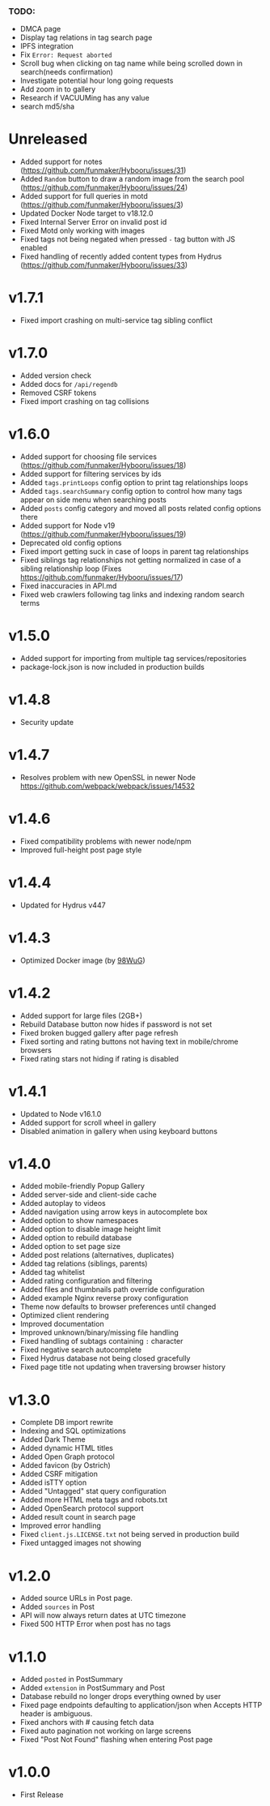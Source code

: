 
### TODO:

- DMCA page
- Display tag relations in tag search page
- IPFS integration
- Fix `Error: Request aborted`
- Scroll bug when clicking on tag name while being scrolled down in search(needs confirmation)
- Investigate potential hour long going requests
- Add zoom in to gallery
- Research if VACUUMing has any value
- search md5/sha


# Unreleased

- Added support for notes (https://github.com/funmaker/Hybooru/issues/31)
- Added `Random` button to draw a random image from the search pool (https://github.com/funmaker/Hybooru/issues/24)
- Added support for full queries in motd (https://github.com/funmaker/Hybooru/issues/3)
- Updated Docker Node target to v18.12.0
- Fixed Internal Server Error on invalid post id
- Fixed Motd only working with images
- Fixed tags not being negated when pressed `-` tag button with JS enabled
- Fixed handling of recently added content types from Hydrus (https://github.com/funmaker/Hybooru/issues/33)


# v1.7.1

- Fixed import crashing on multi-service tag sibling conflict


# v1.7.0

- Added version check
- Added docs for `/api/regendb`
- Removed CSRF tokens
- Fixed import crashing on tag collisions


# v1.6.0

- Added support for choosing file services (https://github.com/funmaker/Hybooru/issues/18)
- Added support for filtering services by ids
- Added `tags.printLoops` config option to print tag relationships loops
- Added `tags.searchSummary` config option to control how many tags appear on side menu when searching posts
- Added `posts` config category and moved all posts related config options there
- Added support for Node v19 (https://github.com/funmaker/Hybooru/issues/19)
- Deprecated old config options
- Fixed import getting suck in case of loops in parent tag relationships
- Fixed siblings tag relationships not getting normalized in case of a sibling relationship loop (Fixes https://github.com/funmaker/Hybooru/issues/17)
- Fixed inaccuracies in API.md
- Fixed web crawlers following tag links and indexing random search terms


# v1.5.0

- Added support for importing from multiple tag services/repositories
- package-lock.json is now included in production builds


# v1.4.8

- Security update


# v1.4.7

- Resolves problem with new OpenSSL in newer Node https://github.com/webpack/webpack/issues/14532


# v1.4.6

- Fixed compatibility problems with newer node/npm
- Improved full-height post page style


# v1.4.4

- Updated for Hydrus v447


# v1.4.3

- Optimized Docker image (by [98WuG](https://github.com/98WuG))


# v1.4.2

- Added support for large files (2GB+)
- Rebuild Database button now hides if password is not set
- Fixed broken bugged gallery after page refresh
- Fixed sorting and rating buttons not having text in mobile/chrome browsers
- Fixed rating stars not hiding if rating is disabled 


# v1.4.1

- Updated to Node v16.1.0
- Added support for scroll wheel in gallery
- Disabled animation in gallery when using keyboard buttons


# v1.4.0

- Added mobile-friendly Popup Gallery
- Added server-side and client-side cache
- Added autoplay to videos
- Added navigation using arrow keys in autocomplete box
- Added option to show namespaces
- Added option to disable image height limit
- Added option to rebuild database
- Added option to set page size
- Added post relations (alternatives, duplicates)
- Added tag relations (siblings, parents)
- Added tag whitelist
- Added rating configuration and filtering
- Added files and thumbnails path override configuration
- Added example Nginx reverse proxy configuration
- Theme now defaults to browser preferences until changed
- Optimized client rendering
- Improved documentation
- Improved unknown/binary/missing file handling
- Fixed handling of subtags containing `:` character
- Fixed negative search autocomplete
- Fixed Hydrus database not being closed gracefully
- Fixed page title not updating when traversing browser history


# v1.3.0

- Complete DB import rewrite
- Indexing and SQL optimizations
- Added Dark Theme
- Added dynamic HTML titles
- Added Open Graph protocol
- Added favicon (by Ostrich)
- Added CSRF mitigation
- Added isTTY option
- Added "Untagged" stat query configuration
- Added more HTML meta tags and robots.txt
- Added OpenSearch protocol support
- Added result count in search page
- Improved error handling
- Fixed `client.js.LICENSE.txt` not being served in production build 
- Fixed untagged images not showing


# v1.2.0

- Added source URLs in Post page.
- Added `sources` in Post
- API will now always return dates at UTC timezone
- Fixed 500 HTTP Error when post has no tags


# v1.1.0

- Added `posted` in PostSummary
- Added `extension` in PostSummary and Post
- Database rebuild no longer drops everything owned by user
- Fixed page endpoints defaulting to application/json when Accepts HTTP header is ambiguous.
- Fixed anchors with # causing fetch data
- Fixed auto pagination not working on large screens
- Fixed "Post Not Found" flashing when entering Post page


# v1.0.0

- First Release
